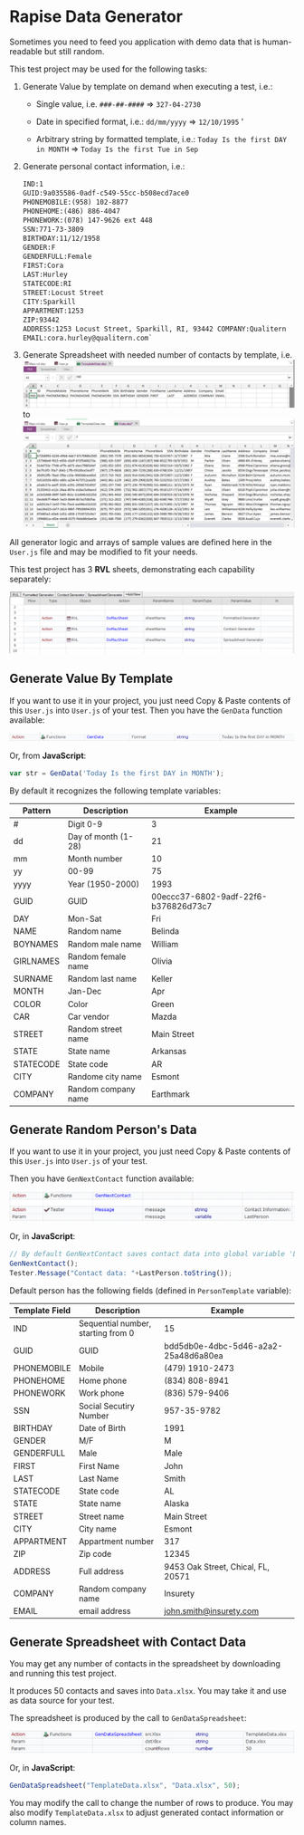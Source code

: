 # Rapise Data Generator

Sometimes you need to feed you application with demo data that is human-readable but still random.

This test project may be used for the following tasks:

1. Generate Value by template on demand when executing a test, i.e.:
    * Single value, i.e.
`###-##-####` => `327-04-2730`

    * Date in specified format, i.e.: `dd/mm/yyyy` => `12/10/1995`
'

    * Arbitrary string by formatted template, i.e.:
`Today Is the first DAY in MONTH`
=>
`Today Is the first Tue in Sep`

2. Generate personal contact information, i.e.: 
    ```
    IND:1 
    GUID:9a035586-0adf-c549-55cc-b508ecd7ace0
    PHONEMOBILE:(958) 102-8877
    PHONEHOME:(486) 886-4047
    PHONEWORK:(078) 147-9626 ext 448 
    SSN:771-73-3809
    BIRTHDAY:11/12/1958
    GENDER:F
    GENDERFULL:Female 
    FIRST:Cora 
    LAST:Hurley 
    STATECODE:RI 
    STREET:Locust Street 
    CITY:Sparkill 
    APPARTMENT:1253 
    ZIP:93442 
    ADDRESS:1253 Locust Street, Sparkill, RI, 93442 COMPANY:Qualitern
    EMAIL:cora.hurley@qualitern.com`
    ```
3. Generate Spreadsheet with needed number of contacts by template, i.e. 
    ![Template](img/TemplateDataXlsx.png)
    to
    ![Generated Data](img/GenDataXlsx.png)

All generator logic and arrays of sample values are defined here in the `User.js` file and may be modified to fit your needs.

This test project has 3 **RVL** sheets, demonstrating each capability separately:

![All Capabilities](img/AllCapabilities.png)

## Generate Value By Template

If you want to use it in your project, you just need Copy & Paste contents of this `User.js` into `User.js` of your test. Then you have the `GenData` function available:

![GenData](img/GenData.png)

Or, from **JavaScript**:

```javascript
var str = GenData('Today Is the first DAY in MONTH');
```

By default it recognizes the following template variables:

|	Pattern	|	Description	|	Example
|--		|--		|--	
|	#	|	Digit 0-9	|	3
|	dd	|	Day of month (1-28)	|	21
|	mm	|	Month number	|	10
|	yy	|	00-99	|	75
|	yyyy	|	Year (1950-2000)	|	1993
|	GUID	|	GUID	|	00eccc37-6802-9adf-22f6-b376826d73c7
|	DAY	|	Mon-Sat	|	Fri
|	NAME	|	Random name	|	Belinda
|	BOYNAMES	|	Random male name	|	William
|	GIRLNAMES	|	Random female name	|	Olivia
|	SURNAME	|	Random last name	|	Keller
|	MONTH	|	Jan-Dec	|	Apr
|	COLOR	|	Color	|	Green
|	CAR	|	Car vendor	|	Mazda
|	STREET	|	Random street name	|	Main Street
|	STATE	|	State name	|	Arkansas
|	STATECODE	|	State code	|	AR
|	CITY	|	Randome city name	|	Esmont
|	COMPANY	|	Random company name	|	Earthmark



## Generate Random Person's Data

If you want to use it in your project, you just need Copy & Paste contents of this `User.js` into `User.js` of your test. 

Then you have `GenNextContact` function available:

![GenNextContact](img/GenNextContact.png)

Or, in **JavaScript**:

```javascript
// By default GenNextContact saves contact data into global variable 'LastPerson'.
GenNextContact();
Tester.Message("Contact data: "+LastPerson.toString());
```

Default person has the following fields (defined in `PersonTemplate` variable):

|	Template Field	|	Description	|	Example
|--		|--		|--	
|	IND	|	Sequential number, starting from 0	|	15
|	GUID	|	GUID	|	bdd5db0e-4dbc-5d46-a2a2-25a48d6a80ea
|	PHONEMOBILE	|	Mobile	|	(479) 1910-2473
|	PHONEHOME	|	Home phone	|	(834) 808-8941
|	PHONEWORK	|	Work phone	|	(836) 579-9406
|	SSN	|	Social Secutiry Number	|	957-35-9782
|	BIRTHDAY	|	Date of Birth	|	1991
|	GENDER	|	M/F	|	M
|	GENDERFULL	|	Male	|	Male
|	FIRST	|	First Name	|	John
|	LAST	|	Last Name	|	Smith
|	STATECODE	|	State code	|	AL
|	STATE	|	State name	|	Alaska
|	STREET	|	Street name	|	Main Street
|	CITY	|	City name	|	Esmont
|	APPARTMENT	|	Appartment number	|	317
|	ZIP	|	Zip code	|	12345
|	ADDRESS	|	Full address	|	9453 Oak Street, Chical, FL, 20571
|	COMPANY	|	Random company name	|	Insurety
|	EMAIL	|	email address	|	john.smith@insurety.com

## Generate Spreadsheet with Contact Data

You may get any number of contacts in the spreadsheet by downloading and running this test project.

It produces 50 contacts and saves into `Data.xlsx`. You may take it and use as data source for your test.

The spreadsheet is produced by the call to `GenDataSpreadsheet`:

![GenDataSpreadsheet](img/GenDataSpreadsheet.png)

Or, in **JavaScript**:

```javascript
GenDataSpreadsheet("TemplateData.xlsx", "Data.xlsx", 50);
```

You may modify the call to change the number of rows to produce. You may also modify `TemplateData.xlsx` to adjust generated contact information or column names.

